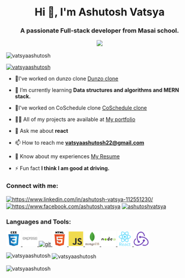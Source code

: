 <h1 align="center">Hi 👋, I'm Ashutosh Vatsya</h1>
<h3 align="center">A passionate Full-stack developer from Masai school.</h3>
<p align="center"><img src="https://www.freecoursesites.us/wp-content/uploads/2021/05/MERN-Stack-Development-with-React-Redux-Node-2021-2.jpg" /> </p>

<p align="left"> <img src="https://komarev.com/ghpvc/?username=vatsyaashutosh&label=Profile%20views&color=0e75b6&style=flat" alt="vatsyaashutosh" /> </p>

<p align="left"> <a href="https://github.com/ryo-ma/github-profile-trophy"><img src="https://github-profile-trophy.vercel.app/?username=vatsyaashutosh" alt="vatsyaashutosh" /></a> </p>

- 🔭I've worked on dunzo clone [Dunzo clone](https://sid283.github.io/dunzo_clone/homepage/index.html)

- 🌱 I’m currently learning **Data structures and algorithms and MERN stack.**

- 👯I've worked on CoSchedule clone [CoSchedule clone](https://vatsyaashutosh.github.io/coshedule/)

- 👨‍💻 All of my projects are available at  <a href='https://drive.google.com/file/d/1_nIWON-d9_OI9RRWYTXjXdaNOQh1sUjZ/view?usp=sharing'>My portfolio</a>

- 💬 Ask me about **react**

- 📫 How to reach me **vatsyaashutosh22@gmail.com**

- 📄 Know about my experiences  <a href='https://drive.google.com/file/d/1_nIWON-d9_OI9RRWYTXjXdaNOQh1sUjZ/view?usp=sharing'>My Resume</a>


- ⚡ Fun fact **I think I am good at driving.**

<h3 align="left">Connect with me:</h3>
<p align="left">
<a href="https://linkedin.com/in/https://www.linkedin.com/in/ashutosh-vatsya-112551230/" target="blank"><img align="center" src="https://raw.githubusercontent.com/rahuldkjain/github-profile-readme-generator/master/src/images/icons/Social/linked-in-alt.svg" alt="https://www.linkedin.com/in/ashutosh-vatsya-112551230/" height="30" width="40" /></a>
<a href="https://fb.com/https://www.facebook.com/ashutosh.vatsya" target="blank"><img align="center" src="https://raw.githubusercontent.com/rahuldkjain/github-profile-readme-generator/master/src/images/icons/Social/facebook.svg" alt="https://www.facebook.com/ashutosh.vatsya" height="30" width="40" /></a>
<a href="https://instagram.com/ashutoshvatsya" target="blank"><img align="center" src="https://raw.githubusercontent.com/rahuldkjain/github-profile-readme-generator/master/src/images/icons/Social/instagram.svg" alt="ashutoshvatsya" height="30" width="40" /></a>
</p>

<h3 align="left">Languages and Tools:</h3>
<p align="left"> <a href="https://www.w3schools.com/css/" target="_blank" rel="noreferrer"> <img src="https://raw.githubusercontent.com/devicons/devicon/master/icons/css3/css3-original-wordmark.svg" alt="css3" width="40" height="40"/> </a> <a href="https://expressjs.com" target="_blank" rel="noreferrer"> <img src="https://raw.githubusercontent.com/devicons/devicon/master/icons/express/express-original-wordmark.svg" alt="express" width="40" height="40"/> </a> <a href="https://git-scm.com/" target="_blank" rel="noreferrer"> <img src="https://www.vectorlogo.zone/logos/git-scm/git-scm-icon.svg" alt="git" width="40" height="40"/> </a> <a href="https://www.w3.org/html/" target="_blank" rel="noreferrer"> <img src="https://raw.githubusercontent.com/devicons/devicon/master/icons/html5/html5-original-wordmark.svg" alt="html5" width="40" height="40"/> </a> <a href="https://developer.mozilla.org/en-US/docs/Web/JavaScript" target="_blank" rel="noreferrer"> <img src="https://raw.githubusercontent.com/devicons/devicon/master/icons/javascript/javascript-original.svg" alt="javascript" width="40" height="40"/> </a> <a href="https://www.mongodb.com/" target="_blank" rel="noreferrer"> <img src="https://raw.githubusercontent.com/devicons/devicon/master/icons/mongodb/mongodb-original-wordmark.svg" alt="mongodb" width="40" height="40"/> </a> <a href="https://nodejs.org" target="_blank" rel="noreferrer"> <img src="https://raw.githubusercontent.com/devicons/devicon/master/icons/nodejs/nodejs-original-wordmark.svg" alt="nodejs" width="40" height="40"/> </a> <a href="https://reactjs.org/" target="_blank" rel="noreferrer"> <img src="https://raw.githubusercontent.com/devicons/devicon/master/icons/react/react-original-wordmark.svg" alt="react" width="40" height="40"/> </a> <a href="https://redux.js.org" target="_blank" rel="noreferrer"> <img src="https://raw.githubusercontent.com/devicons/devicon/master/icons/redux/redux-original.svg" alt="redux" width="40" height="40"/> </a> </p>

<p><img align="left" src="https://github-readme-stats.vercel.app/api/top-langs?username=vatsyaashutosh&show_icons=true&locale=en&layout=compact" alt="vatsyaashutosh" /></p>

<p>&nbsp;<img align="center" src="https://github-readme-stats.vercel.app/api?username=vatsyaashutosh&show_icons=true&locale=en" alt="vatsyaashutosh" /></p>

<p><img align="center" src="https://github-readme-streak-stats.herokuapp.com/?user=vatsyaashutosh&" alt="vatsyaashutosh" /></p>
